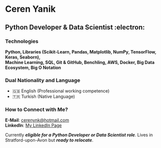# Ceren Yanik
## Python Developer & Data Scientist :electron: 

### Technologies
**Python, Libraries (Scikit-Learn, Pandas, Matplotlib, NumPy, TensorFlow, Keras, Seaborn),  
Machine Learning, SQL, Git & GitHub, Benchling, AWS, Docker, Big Data Ecosystem, Big O Notation**

### Dual Nationality and Language
- :uk: English (Professional working competence)
- :tr: Turkish (Native Language)

### How to Connect with Me?
**E-Mail**: cerenynk@hotmail.com  
**LinkedIn**: [My LinkedIn Page](https://www.linkedin.com/in/ceren-yanik/?locale=en_US)

Currently ***eligible for a Python Developer or Data Scientist role***.  Lives in Stratford-upon-Avon but ***ready to relocate***.  

<!-- This content will not appear in the rendered Markdown -->
